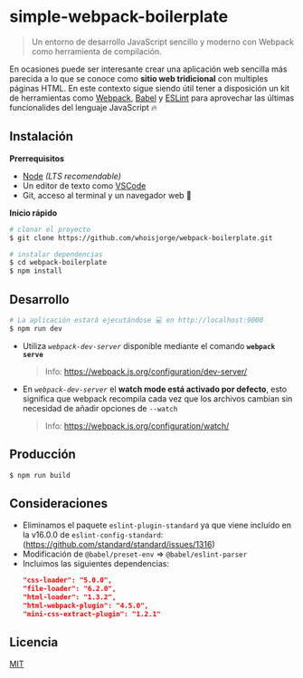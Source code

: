 # simple-webpack-boilerplate

> Un entorno de desarrollo JavaScript sencillo y moderno con Webpack como herramienta de compilación.

En ocasiones puede ser interesante crear una aplicación web sencilla más parecida a lo que se conoce como **sitio web tridicional** con multiples páginas HTML. En este contexto sigue siendo útil tener a disposición un kit de herramientas como [Webpack](https://webpack.js.org/), [Babel](https://babeljs.io/) y [ESLint](https://eslint.org/) para aprovechar las últimas funcionalides del lenguaje JavaScript 🔥

## Instalación

**Prerrequisitos**

- [Node](https://nodejs.org/en/) _(LTS recomendable)_
- Un editor de texto como [VSCode](https://code.visualstudio.com/)
- Git, acceso al terminal y un navegador web 🚀

**Inicio rápido**

```sh
# clonar el proyecto
$ git clone https://github.com/whoisjorge/webpack-boilerplate.git

# instalar dependencias
$ cd webpack-boilerplate
$ npm install
```

## Desarrollo

```sh
# La aplicación estará ejecutándose 💻 en http://localhost:9000
$ npm run dev
```

- Utiliza _`webpack-dev-server`_ disponible mediante el comando **`webpack serve`**

  > Info: https://webpack.js.org/configuration/dev-server/

- En _`webpack-dev-server`_ el **watch mode está activado por defecto**, esto significa que webpack recompila cada vez que los archivos cambian sin necesidad de añadir opciones de `--watch`
  > Info: https://webpack.js.org/configuration/watch/

## Producción

```sh
$ npm run build
```

## Consideraciones

- Eliminamos el paquete `eslint-plugin-standard` ya que viene incluído en la v16.0.0 de `eslint-config-standard`: (https://github.com/standard/standard/issues/1316)
- Modificación de `@babel/preset-env` => `@babel/eslint-parser`
- Incluimos las siguientes dependencias:
  ```json
  "css-loader": "5.0.0",
  "file-loader": "6.2.0",
  "html-loader": "1.3.2",
  "html-webpack-plugin": "4.5.0",
  "mini-css-extract-plugin": "1.2.1"
  ```

## Licencia

[MIT](LICENSE)
